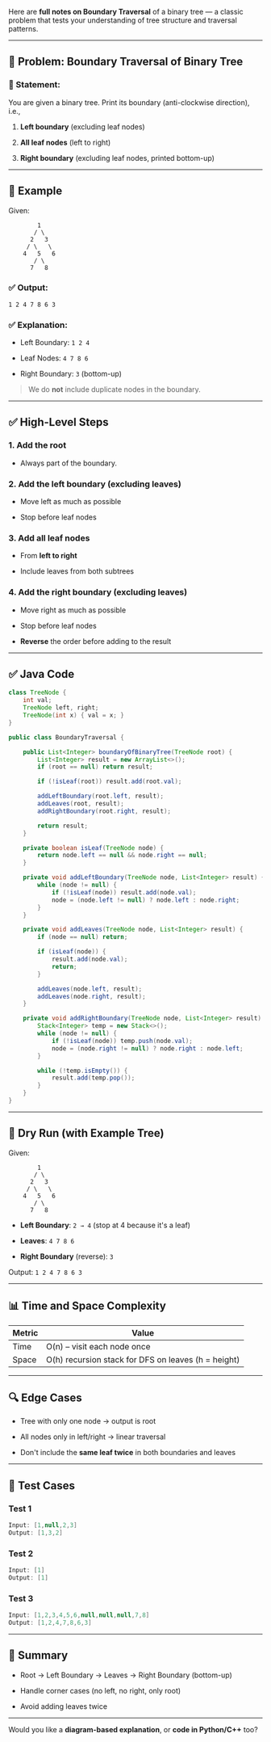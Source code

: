 Here are **full notes on Boundary Traversal** of a binary tree — a classic problem that tests your understanding of tree structure and traversal patterns.

---

## 🌳 Problem: **Boundary Traversal of Binary Tree**

### 📘 Statement:

You are given a binary tree. Print its boundary (anti-clockwise direction), i.e.,

1. **Left boundary** (excluding leaf nodes)
    
2. **All leaf nodes** (left to right)
    
3. **Right boundary** (excluding leaf nodes, printed bottom-up)
    

---

## 🔁 Example

Given:

```
        1
       / \
      2   3
     / \   \
    4   5   6
       / \
      7   8
```

### ✅ Output:

```
1 2 4 7 8 6 3
```

### ✅ Explanation:

- Left Boundary: `1 2 4`
    
- Leaf Nodes: `4 7 8 6`
    
- Right Boundary: `3` (bottom-up)
    

> We do **not** include duplicate nodes in the boundary.

---

## ✅ High-Level Steps

### 1. Add the **root**

- Always part of the boundary.
    

### 2. Add the **left boundary** (excluding leaves)

- Move left as much as possible
    
- Stop before leaf nodes
    

### 3. Add all **leaf nodes**

- From **left to right**
    
- Include leaves from both subtrees
    

### 4. Add the **right boundary** (excluding leaves)

- Move right as much as possible
    
- Stop before leaf nodes
    
- **Reverse** the order before adding to the result
    

---

## ✅ Java Code

```java
class TreeNode {
    int val;
    TreeNode left, right;
    TreeNode(int x) { val = x; }
}

public class BoundaryTraversal {

    public List<Integer> boundaryOfBinaryTree(TreeNode root) {
        List<Integer> result = new ArrayList<>();
        if (root == null) return result;

        if (!isLeaf(root)) result.add(root.val);

        addLeftBoundary(root.left, result);
        addLeaves(root, result);
        addRightBoundary(root.right, result);

        return result;
    }

    private boolean isLeaf(TreeNode node) {
        return node.left == null && node.right == null;
    }

    private void addLeftBoundary(TreeNode node, List<Integer> result) {
        while (node != null) {
            if (!isLeaf(node)) result.add(node.val);
            node = (node.left != null) ? node.left : node.right;
        }
    }

    private void addLeaves(TreeNode node, List<Integer> result) {
        if (node == null) return;

        if (isLeaf(node)) {
            result.add(node.val);
            return;
        }

        addLeaves(node.left, result);
        addLeaves(node.right, result);
    }

    private void addRightBoundary(TreeNode node, List<Integer> result) {
        Stack<Integer> temp = new Stack<>();
        while (node != null) {
            if (!isLeaf(node)) temp.push(node.val);
            node = (node.right != null) ? node.right : node.left;
        }

        while (!temp.isEmpty()) {
            result.add(temp.pop());
        }
    }
}
```

---

## 🧠 Dry Run (with Example Tree)

Given:

```
        1
       / \
      2   3
     / \   \
    4   5   6
       / \
      7   8
```

- **Left Boundary**: `2 → 4` (stop at 4 because it's a leaf)
    
- **Leaves**: `4 7 8 6`
    
- **Right Boundary** (reverse): `3`
    

Output: `1 2 4 7 8 6 3`

---

## 📊 Time and Space Complexity

|Metric|Value|
|---|---|
|Time|O(n) – visit each node once|
|Space|O(h) recursion stack for DFS on leaves (h = height)|

---

## 🔍 Edge Cases

- Tree with only one node → output is root
    
- All nodes only in left/right → linear traversal
    
- Don't include the **same leaf twice** in both boundaries and leaves
    

---

## 🧪 Test Cases

### Test 1

```java
Input: [1,null,2,3]
Output: [1,3,2]
```

### Test 2

```java
Input: [1]
Output: [1]
```

### Test 3

```java
Input: [1,2,3,4,5,6,null,null,null,7,8]
Output: [1,2,4,7,8,6,3]
```

---

## 🧾 Summary

- Root → Left Boundary → Leaves → Right Boundary (bottom-up)
    
- Handle corner cases (no left, no right, only root)
    
- Avoid adding leaves twice
    

---

Would you like a **diagram-based explanation**, or **code in Python/C++** too?